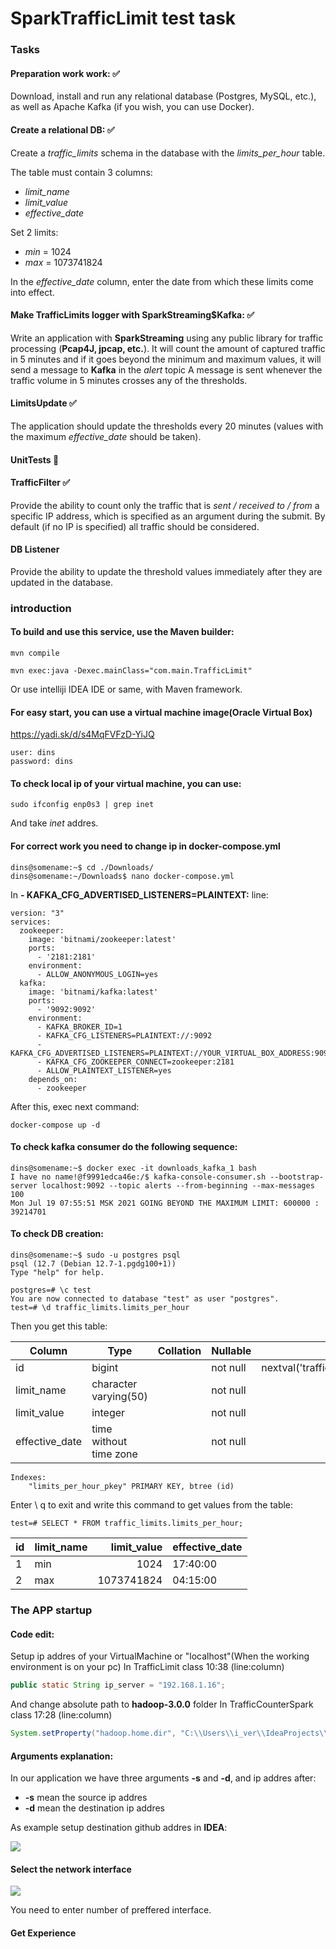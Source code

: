 # SparkTrafficLimit test task
### Tasks
#### Preparation work work: :white_check_mark:
Download, install and run any relational database (Postgres, MySQL, etc.), as well as Apache Kafka (if you wish, you can use Docker).

#### Create a relational DB: :white_check_mark:
Create a _traffic_limits_ schema in the database with the _limits_per_hour_ table.

The table must contain 3 columns: 
+ _limit_name_
+ _limit_value_
+ _effective_date_
 
Set 2 limits:
+ _min_ = 1024
+ _max_ = 1073741824
 
In the _effective_date_ column, enter the date from which these limits come into effect.

#### Make TrafficLimits logger with SparkStreaming$Kafka: :white_check_mark:
Write an application with **SparkStreaming** using any public library for traffic processing (**Pcap4J, jpcap, etc.**).
It will count the amount of captured traffic in 5 minutes and if it goes beyond the minimum and maximum values, it will send a message to **Kafka** in the _alert_ topic
A message is sent whenever the traffic volume in 5 minutes crosses any of the thresholds.

#### LimitsUpdate :white_check_mark:
The application should update the thresholds every 20 minutes (values with the maximum _effective_date_ should be taken).

#### UnitTests :black_square_button:

#### TrafficFilter :white_check_mark:
Provide the ability to count only the traffic that is _sent / received to / from_ a specific IP address, which is specified as an argument during the submit. By default (if no IP is specified) all traffic should be considered.

#### DB Listener
Provide the ability to update the threshold values immediately after they are updated in the database.



### introduction
#### To build and use this service, use the Maven builder:

```
mvn compile

mvn exec:java -Dexec.mainClass="com.main.TrafficLimit"
```

Or use intelliji IDEA IDE or same, with Maven framework.

#### For easy start, you can use a virtual machine image(**Oracle Virtual Box**)
https://yadi.sk/d/s4MqFVFzD-YiJQ

```
user: dins
password: dins
```
#### To check local ip of your virtual machine, you can use:
```
sudo ifconfig enp0s3 | grep inet
```
And take _inet_ addres.
#### For correct work you need to change ip in docker-compose.yml
```
dins@somename:~$ cd ./Downloads/
dins@somename:~/Downloads$ nano docker-compose.yml
```
In **- KAFKA_CFG_ADVERTISED_LISTENERS=PLAINTEXT:** line:
```
version: "3"
services:
  zookeeper:
    image: 'bitnami/zookeeper:latest'
    ports:
      - '2181:2181'
    environment:
      - ALLOW_ANONYMOUS_LOGIN=yes
  kafka:
    image: 'bitnami/kafka:latest'
    ports:
      - '9092:9092'
    environment:
      - KAFKA_BROKER_ID=1
      - KAFKA_CFG_LISTENERS=PLAINTEXT://:9092
      - KAFKA_CFG_ADVERTISED_LISTENERS=PLAINTEXT://YOUR_VIRTUAL_BOX_ADDRESS:9092
      - KAFKA_CFG_ZOOKEEPER_CONNECT=zookeeper:2181
      - ALLOW_PLAINTEXT_LISTENER=yes
    depends_on:
      - zookeeper
```
After this, exec next command:
```
docker-compose up -d
```
#### To check kafka consumer do the following sequence:
```
dins@somename:~$ docker exec -it downloads_kafka_1 bash
I have no name!@f9991edca46e:/$ kafka-console-consumer.sh --bootstrap-server localhost:9092 --topic alerts --from-beginning --max-messages 100
Mon Jul 19 07:55:51 MSK 2021 GOING BEYOND THE MAXIMUM LIMIT: 600000 : 39214701
```
#### To check DB creation:

```
dins@somename:~$ sudo -u postgres psql
psql (12.7 (Debian 12.7-1.pgdg100+1))
Type "help" for help.

postgres=# \c test
You are now connected to database "test" as user "postgres".
test=# \d traffic_limits.limits_per_hour
```
Then you get this table:

|     Column     |          Type          | Collation | Nullable |                          Default
|----------------|------------------------|-----------|----------|-----------------------------------------------------------|
|id             | bigint                 |           | not null | nextval('traffic_limits.limits_per_hour_id_seq'::regclass)|
| limit_name     | character varying(50)  |           | not null |
| limit_value    | integer                |           | not null |
| effective_date | time without time zone |           | not null |
```
Indexes:
    "limits_per_hour_pkey" PRIMARY KEY, btree (id)
```

Enter \ q to exit and write this command to get values from the table:
```
test=# SELECT * FROM traffic_limits.limits_per_hour;
```
| id | limit_name | limit_value | effective_date
|----|------------|------------:|----------------
|  1 | min        |        1024 | 17:40:00
|  2 | max        |  1073741824 | 04:15:00


### The APP startup 
#### Code edit:
Setup ip addres of your VirtualMachine or "localhost"(When the working environment is on your pc)
In TrafficLimit class 10:38 (line:column)
```java
public static String ip_server = "192.168.1.16";
```
And change absolute path to **hadoop-3.0.0** folder
In TrafficCounterSpark class 17:28 (line:column)
```java
System.setProperty("hadoop.home.dir", "C:\\Users\\i_ver\\IdeaProjects\\trafficLimitsPCAP\\hadoop-3.0.0");
```
#### Arguments explanation:
In our application we have three arguments **-s** and **-d**, and ip addres after:
+ **-s** mean the source ip addres
+ **-d** mean the destination ip addres

As example setup destination github addres in **IDEA**:

![](https://github.com/ASURA-KaMi/TrafficLimitsViaSpark/blob/master/arguments_setup.PNG?raw=true)

#### Select the network interface

![](https://github.com/ASURA-KaMi/TrafficLimitsViaSpark/blob/master/interface_select.PNG?raw=true)

You need to enter number of preffered interface.

#### Get Experience
